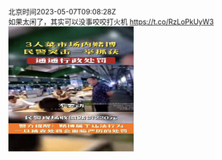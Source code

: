 北京时间2023-05-07T09:08:28Z<br>如果太闲了，其实可以没事咬咬打火机 https://t.co/RzLoPkUyW3<br><img src='/temp/2023/1655016717414977536_0.jpg' width='250' height='250'><br>